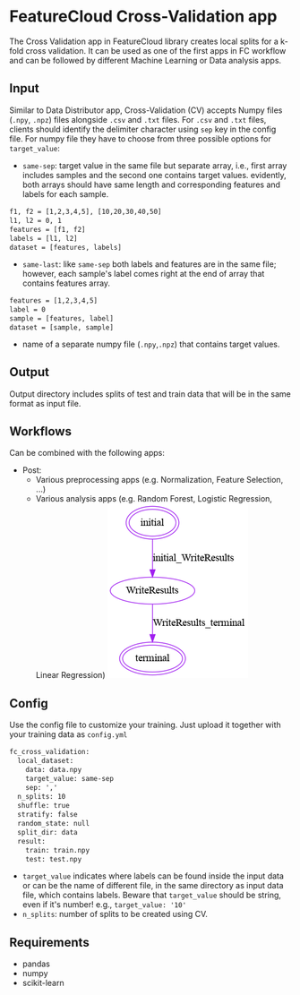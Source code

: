 # FeatureCloud Cross-Validation app
The Cross Validation app in FeatureCloud library creates local splits for a k-fold cross validation. It can be used as one of the
first apps in FC workflow and can be followed by different Machine Learning or Data analysis apps.

## Input
Similar to Data Distributor app, Cross-Validation (CV) accepts Numpy files (`.npy`, `.npz`) files alongside `.csv` and `.txt` files.
For `.csv` and `.txt` files, clients should identify the delimiter character using `sep` key in the config file. For numpy file 
they have to choose from three possible options for `target_value`:
- `same-sep`: target value in the same file but separate array, i.e., first array includes samples and the second one contains target values.
  evidently, both arrays should have same length and corresponding features and labels for each sample.
```angular2html
f1, f2 = [1,2,3,4,5], [10,20,30,40,50]
l1, l2 = 0, 1
features = [f1, f2]
labels = [l1, l2]
dataset = [features, labels]
``` 

- `same-last`: like `same-sep` both labels and features are in the same file; however, each sample's label comes right
   at the end of array that contains features array. 
```angular2html
features = [1,2,3,4,5]
label = 0
sample = [features, label]
dataset = [sample, sample]
``` 
- name of a separate numpy file (`.npy`,`.npz`) that contains target values.
## Output
Output directory includes splits of test and train data that will be in the same format as input file.

## Workflows
Can be combined with the following apps:
- Post: 
  - Various preprocessing apps (e.g. Normalization, Feature Selection, ...) 
  - Various analysis apps (e.g. Random Forest, Logistic Regression, Linear Regression)
![Diagram](../data/images/CrossValidation.png)
## Config
Use the config file to customize your training. Just upload it together with your training data as `config.yml`
```
fc_cross_validation:
  local_dataset:
    data: data.npy
    target_value: same-sep
    sep: ','
  n_splits: 10
  shuffle: true
  stratify: false
  random_state: null
  split_dir: data
  result:
    train: train.npy
    test: test.npy
```
- `target_value` indicates where labels can be found inside the input data or can be the name of different file, in the 
same directory as input data file, which contains labels. Beware that `target_value` should be string, even if it's number!
e.g., `target_value: '10'` 
- `n_splits`: number of splits to be created using CV.

## Requirements
- pandas
- numpy
- scikit-learn